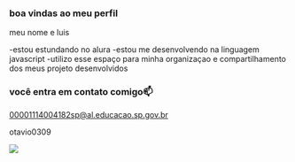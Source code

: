 ### boa vindas ao meu perfil 

meu nome e luis

-estou estundando no alura
-estou me desenvolvendo na linguagem javascript
-utilizo esse espaço para minha organizaçao e compartilhamento dos meus projeto desenvolvidos

### você entra em contato comigo📫

00001114004182sp@al.educacao.sp.gov.br

otavio0309

![](https://media1.tenor.com/m/eYbX_04hCW8AAAAC/happy-friday.gif)
